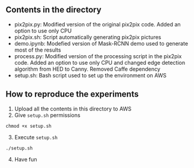 ## Contents in the directory
- pix2pix.py: Modified version of the original pix2pix code. Added an option to use only CPU
- pix2pix.sh: Script automatically generating pix2pix pictures
- demo.ipynb: Modefied version of Mask-RCNN demo used to generate most of the results  
- process.py: Modified version of the processing script in the pix2pix code. Added an option to use only CPU and changed edge detection algorithm from HED to Canny. Removed Caffe dependency
- setup.sh: Bash script used to set up the environment on AWS

## How to reproduce the experiments
1. Upload all the contents in this directory to AWS
2. Give `setup.sh` permissions
```
chmod +x setup.sh
```
3. Execute `setup.sh`
```
./setup.sh
```
4. Have fun